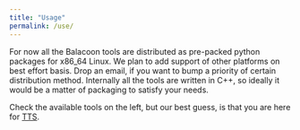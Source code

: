 ```yaml
---
title: "Usage"
permalink: /use/
---
```


For now all the Balacoon tools are distributed as pre-packed
python packages for x86_64 Linux. We plan to add support of
other platforms on best effort basis. Drop an email, if you
want to bump a priority of certain distribution method.
Internally all the tools are written in C++, so ideally
it would be a matter of packaging to satisfy your needs.

Check the available tools on the left, but our best guess,
is that you are here for [TTS](tts.md).
